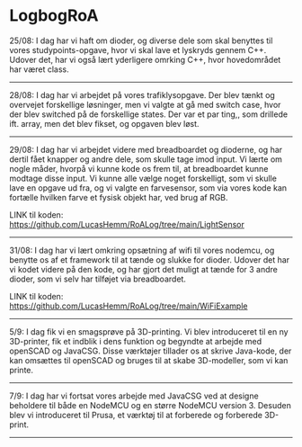 # LogbogRoA

25/08:
I dag har vi haft om dioder, og diverse dele som skal benyttes til vores studypoints-opgave, hvor vi skal lave et lyskryds gennem C++.
Udover det, har vi også lært yderligere omrking C++, hvor hovedområdet har været class.

------------------------------------------------------------------------------------------------------------------------------------------------------------------------------------------------------------

28/08:
I dag har vi arbejdet på vores trafiklysopgave. Der blev tænkt og overvejet forskellige løsninger, men vi valgte at gå med switch case, hvor der blev switched på de forskellige states. Der var et par ting,, som drillede ift. array, men det blev fikset, og opgaven blev løst.

------------------------------------------------------------------------------------------------------------------------------------------------------------------------------------------------------------

29/08:
I dag har vi arbejdet videre med breadboardet og dioderne, og har dertil fået knapper og andre dele, som skulle tage imod input. Vi lærte om nogle måder, hvorpå vi kunne kode os frem til, at breadboardet kunne modtage disse input. Vi kunne alle vælge noget forskelligt, som vi skulle lave en opgave ud fra, og vi valgte en farvesensor, som via vores kode kan fortælle hvilken farve et fysisk objekt har, ved brug af RGB.

LINK til koden: https://github.com/LucasHemm/RoALog/tree/main/LightSensor

------------------------------------------------------------------------------------------------------------------------------------------------------------------------------------------------------------

31/08:
I dag har vi lært omkring opsætning af wifi til vores nodemcu, og benytte os af et framework til at tænde og slukke for dioder. Udover det har vi kodet videre på den kode, og har gjort det muligt at tænde for 3 andre dioder, som vi selv har tilføjet via breadboardet.

LINK til koden: https://github.com/LucasHemm/RoALog/tree/main/WiFiExample

------------------------------------------------------------------------------------------------------------------------------------------------------------------------------------------------------------

5/9:
I dag fik vi en smagsprøve på 3D-printing. Vi blev introduceret til en ny 3D-printer, fik et indblik i dens funktion og begyndte at arbejde med openSCAD og JavaCSG. Disse værktøjer tillader os at skrive Java-kode, der kan omsættes til openSCAD og bruges til at skabe 3D-modeller, som vi kan printe.

------------------------------------------------------------------------------------------------------------------------------------------------------------------------------------------------------------

7/9:
I dag har vi fortsat vores arbejde med JavaCSG ved at designe beholdere til både en NodeMCU og en større NodeMCU version 3. Desuden blev vi introduceret til Prusa, et værktøj til at forberede og forberede 3D-print.

------------------------------------------------------------------------------------------------------------------------------------------------------------------------------------------------------------
